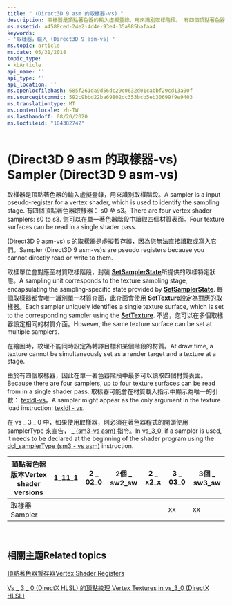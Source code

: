 ```yaml
---
title: " (Direct3D 9 asm 的取樣器-vs) "
description: 取樣器是頂點著色器的輸入虛擬登錄，用來識別取樣階段。 有四個頂點著色器 s0 至 s3。 您可以在單一著色器階段中讀取四個材質表面。
ms.assetid: a4588ced-24e2-4d4e-93e4-35a985bafaa4
keywords:
- '取樣器，輸入 (Direct3D 9 asm-vs) '
ms.topic: article
ms.date: 05/31/2018
topic_type:
- kbArticle
api_name: ''
api_type: ''
api_location: ''
ms.openlocfilehash: 685f261da9d56dc29c0632d01cabbf29cd13a00f
ms.sourcegitcommit: 592c9bbd22ba69802dc353bcb5eb30699f9e9403
ms.translationtype: MT
ms.contentlocale: zh-TW
ms.lasthandoff: 08/20/2020
ms.locfileid: "104382742"
---
```

# <a name="sampler-direct3d-9-asm-vs"></a><span data-ttu-id="f1fa4-106"> (Direct3D 9 asm 的取樣器-vs) </span><span class="sxs-lookup"><span data-stu-id="f1fa4-106">Sampler (Direct3D 9 asm-vs)</span></span>

<span data-ttu-id="f1fa4-107">取樣器是頂點著色器的輸入虛擬登錄，用來識別取樣階段。</span><span class="sxs-lookup"><span data-stu-id="f1fa4-107">A sampler is a input pseudo-register for a vertex shader, which is used to identify the sampling stage.</span></span> <span data-ttu-id="f1fa4-108">有四個頂點著色器取樣器： s0 至 s3。</span><span class="sxs-lookup"><span data-stu-id="f1fa4-108">There are four vertex shader samplers: s0 to s3.</span></span> <span data-ttu-id="f1fa4-109">您可以在單一著色器階段中讀取四個材質表面。</span><span class="sxs-lookup"><span data-stu-id="f1fa4-109">Four texture surfaces can be read in a single shader pass.</span></span>

<span data-ttu-id="f1fa4-110"> (Direct3D 9 asm-vs) s 的取樣器是虛擬暫存器，因為您無法直接讀取或寫入它們。</span><span class="sxs-lookup"><span data-stu-id="f1fa4-110">Sampler (Direct3D 9 asm-vs)s are pseudo registers because you cannot directly read or write to them.</span></span>

<span data-ttu-id="f1fa4-111">取樣單位會對應至材質取樣階段，封裝 [**SetSamplerState**](/windows/desktop/api/d3d9/nf-d3d9-idirect3ddevice9-setsamplerstate)所提供的取樣特定狀態。</span><span class="sxs-lookup"><span data-stu-id="f1fa4-111">A sampling unit corresponds to the texture sampling stage, encapsulating the sampling-specific state provided by [**SetSamplerState**](/windows/desktop/api/d3d9/nf-d3d9-idirect3ddevice9-setsamplerstate).</span></span> <span data-ttu-id="f1fa4-112">每個取樣器都會唯一識別單一材質介面，此介面會使用 [**SetTexture**](/windows/desktop/api/d3d9helper/nf-d3d9helper-idirect3ddevice9-settexture)設定為對應的取樣器。</span><span class="sxs-lookup"><span data-stu-id="f1fa4-112">Each sampler uniquely identifies a single texture surface, which is set to the corresponding sampler using the [**SetTexture**](/windows/desktop/api/d3d9helper/nf-d3d9helper-idirect3ddevice9-settexture).</span></span> <span data-ttu-id="f1fa4-113">不過，您可以在多個取樣器設定相同的材質介面。</span><span class="sxs-lookup"><span data-stu-id="f1fa4-113">However, the same texture surface can be set at multiple samplers.</span></span>

<span data-ttu-id="f1fa4-114">在繪圖時，紋理不能同時設定為轉譯目標和某個階段的材質。</span><span class="sxs-lookup"><span data-stu-id="f1fa4-114">At draw time, a texture cannot be simultaneously set as a render target and a texture at a stage.</span></span>

<span data-ttu-id="f1fa4-115">由於有四個取樣器，因此在單一著色器階段中最多可以讀取四個材質表面。</span><span class="sxs-lookup"><span data-stu-id="f1fa4-115">Because there are four samplers, up to four texture surfaces can be read from in a single shader pass.</span></span> <span data-ttu-id="f1fa4-116">取樣器可能會在材質載入指示中顯示為唯一的引數： [texldl-vs](texldl---vs.md)。</span><span class="sxs-lookup"><span data-stu-id="f1fa4-116">A sampler might appear as the only argument in the texture load instruction: [texldl - vs](texldl---vs.md).</span></span>

<span data-ttu-id="f1fa4-117">在 vs \_ 3 \_ 0 中，如果使用取樣器，則必須在著色器程式的開頭使用 samplerType 來宣告， [ \_ (sm3-vs asm) ](dcl-samplertype---vs.md) 指令。</span><span class="sxs-lookup"><span data-stu-id="f1fa4-117">In vs\_3\_0, if a sampler is used, it needs to be declared at the beginning of the shader program using the [dcl\_samplerType (sm3 - vs asm)](dcl-samplertype---vs.md) instruction.</span></span>



| <span data-ttu-id="f1fa4-118">頂點著色器版本</span><span class="sxs-lookup"><span data-stu-id="f1fa4-118">Vertex shader versions</span></span> | <span data-ttu-id="f1fa4-119">1\_1</span><span class="sxs-lookup"><span data-stu-id="f1fa4-119">1\_1</span></span> | <span data-ttu-id="f1fa4-120">2 \_ 0</span><span class="sxs-lookup"><span data-stu-id="f1fa4-120">2\_0</span></span> | <span data-ttu-id="f1fa4-121">2個 \_ sw</span><span class="sxs-lookup"><span data-stu-id="f1fa4-121">2\_sw</span></span> | <span data-ttu-id="f1fa4-122">2 \_ x</span><span class="sxs-lookup"><span data-stu-id="f1fa4-122">2\_x</span></span> | <span data-ttu-id="f1fa4-123">3 \_ 0</span><span class="sxs-lookup"><span data-stu-id="f1fa4-123">3\_0</span></span> | <span data-ttu-id="f1fa4-124">3個 \_ sw</span><span class="sxs-lookup"><span data-stu-id="f1fa4-124">3\_sw</span></span> |
|------------------------|------|------|-------|------|------|-------|
| <span data-ttu-id="f1fa4-125">取樣器</span><span class="sxs-lookup"><span data-stu-id="f1fa4-125">Sampler</span></span>                |      |      |       |      | <span data-ttu-id="f1fa4-126">x</span><span class="sxs-lookup"><span data-stu-id="f1fa4-126">x</span></span>    | <span data-ttu-id="f1fa4-127">x</span><span class="sxs-lookup"><span data-stu-id="f1fa4-127">x</span></span>     |



 

## <a name="related-topics"></a><span data-ttu-id="f1fa4-128">相關主題</span><span class="sxs-lookup"><span data-stu-id="f1fa4-128">Related topics</span></span>

<dl> <dt>

[<span data-ttu-id="f1fa4-129">頂點著色器暫存器</span><span class="sxs-lookup"><span data-stu-id="f1fa4-129">Vertex Shader Registers</span></span>](dx9-graphics-reference-asm-vs-registers.md)
</dt> <dt>

[<span data-ttu-id="f1fa4-130">Vs \_ 3 \_ 0 (DirectX HLSL) 的頂點紋理 </span><span class="sxs-lookup"><span data-stu-id="f1fa4-130">Vertex Textures in vs\_3\_0 (DirectX HLSL)</span></span>](/windows/desktop/direct3d9/vertex-textures-in-vs-3-0)
</dt> </dl>

 

 